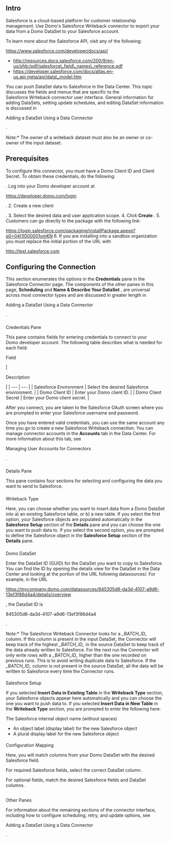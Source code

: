 

Intro
-------

Salesforce is a cloud-based platform for customer relationship management. Use Domo's Salesforce Writeback connector to export your data from a Domo DataSet to your Salesforce account.


 To learn more about the Salesforce API, visit any of the following:

 https://www.salesforce.com/developer/docs/api/
* http://resources.docs.salesforce.com/200/9/en-us/sfdc/pdf/salesforce\_field\_names\_reference.pdf
* https://developer.salesforce.com/docs/atlas.en-us.api.meta/api/data\_model.htm

You can push DataSet data to Salesforce in the Data Center. This topic discusses the fields and menus that are specific to the Salesforce Writeback connector user interface. General information for adding DataSets, setting update schedules, and editing DataSet information is discussed in

Adding a DataSet Using a Data Connector

.

*Note:**
 The owner of a writeback dataset must also be an owner or co-owner of the input dataset.

Prerequisites
---------------

To configure this connector, you must have a Domo Client ID and Client Secret. To obtain these credentials, do the following:

. Log into your Domo developer account at

https://developer.domo.com/login

.
2. Create a new client

.
3. Select the desired data and user application scope.
4. Click
 ********Create********
 .
5. Customers can go directly to the package with the following link:

https://login.salesforce.com/packaging/installPackage.apexp?p0=04t1I000001ymKN
6. If you are installing into a sandbox organization you must replace the initial portion of the URL with

http://test.salesforce.com

Configuring the Connection
----------------------------


 This section enumerates the options in the
 **Credentials**
 pane in the Salesforce Connector page. The components of the other panes in this page,
 **Scheduling**
 and
 **Name & Describe Your DataSet**
 , are universal across most connector types and are discussed in greater length in

Adding a DataSet Using a Data Connector

.


###

Credentials Pane

This pane contains fields for entering credentials to connect to your Domo developer account. The following table describes what is needed for each field:

Field

|

Description

|
| --- | --- |
|
 Salesforce Environment
  |
 Select the desired Salesforce environment.
  |
|
 Domo Client ID
  |
 Enter your Domo client ID.
  |
|
 Domo Client Secret
  |
 Enter your Domo client secret.
  |

After you connect, you are taken to the Salesforce OAuth screen where you are prompted to enter your Salesforce username and password.

Once you have entered valid credentials, you can use the same account any time you go to create a new Salesforce Writeback connection. You can manage connector accounts in the
 **Accounts**
 tab in the Data Center. For more information about this tab, see

Managing User Accounts for Connectors

.


###

Details Pane

This pane contains four sections for selecting and configuring the data you want to send to Salesforce.

###
 Writeback Type

Here, you can choose whether you want to insert data from a Domo DataSet into a) an existing Salesforce table, or b) a new table. If you select the first option, your Salesforce objects are populated automatically in the
 **Salesforce Setup**
 section of the
 **Details**
 pane and you can choose the one you want to push data to. If you select the second option, you are prompted to define the Salesforce object in the
 **Salesforce Setup**
 section of the
 **Details**
 pane.

###
 Domo DataSet

Enter the DataSet ID (GUID) for the DataSet you want to copy to Salesforce. You can find the ID by opening the details view for the DataSet in the Data Center and looking at the portion of the URL following datasources/. For example, in the URL

https://mycompany.domo.com/datasources/845305d8-da3d-4107-a9d6-13ef3f86d4a4/details/overview

, the DataSet ID is

845305d8-da3d-4107-a9d6-13ef3f86d4a4

.

*Note:**
 The Salesforce Writeback Connector looks for a
 *\_BATCH\_ID\_*
 column. If this column is present in the input DataSet, the Connector will keep track of the highest
 *\_BATCH\_ID\_*
 in the source DataSet to keep track of the data already written to Salesforce. For the next run the Connector will only write rows with a
 *\_BATCH\_ID\_*
 higher than the one recorded on previous runs. This is to avoid writing duplicate data to Salesforce. If the
 *\_BATCH\_ID\_*
 column is not present in the source DataSet, all the data will be written to Salesforce every time the Connector runs.


####
 Salesforce Setup

If you selected
 **Insert Data in Existing Table**
 in the
 **Writeback Type**
 section, your Salesforce objects appear here automatically and you can choose the one you want to push data to. If you selected
 **Insert Data in New Table**
 in the
 **Writeback Type**
 section, you are prompted to enter the following here:

 The Salesforce internal object name (without spaces)
* An object label (display label) for the new Salesforce object
* A plural display label for the new Salesforce object


####
 Configuration Mapping

Here, you will match columns from your Domo DataSet with the desired Salesforce field.


 For required Salesforce fields, select the correct DataSet column.


 For optional fields, match the desired Salesforce fields and DataSet columns.

##
 Other Panes

For information about the remaining sections of the connector interface, including how to configure scheduling, retry, and update options, see

Adding a DataSet Using a Data Connector

.

